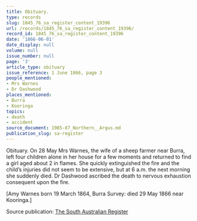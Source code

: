 ```yaml
---
title: Obituary.
type: records
slug: 1845_76_sa_register_content_19396
url: /records/1845_76_sa_register_content_19396/
record_id: 1845_76_sa_register_content_19396
date: '1866-06-01'
date_display: null
volume: null
issue_number: null
page: '3'
article_type: obituary
issue_reference: 1 June 1866, page 3
people_mentioned:
- Mrs Warnes
- Dr Dashwood
places_mentioned:
- Burra
- Kooringa
topics:
- death
- accident
source_document: 1985-87_Northern__Argus.md
publication_slug: sa-register
---
```


Obituary.  On 28 May Mrs Warnes, the wife of a sheep farmer near Burra, left four children alone in her house for a few moments and returned to find a girl aged about 2 in flames.  She quickly extinguished the fire and the child’s injuries did not seem to be extensive, but at 6 a.m. the next morning she suddenly died.  Dr Dashwood ascribed the death to nervous exhaustion consequent upon the fire.

[Amy Warnes born 19 March 1864, Burra Survey: died 29 May 1866 near Kooringa.]

Source publication: [The South Australian Register](/publications/sa-register/)
